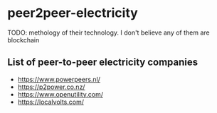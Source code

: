 # peer2peer-electricity

TODO:
methology of their technology. I don't believe any of them are blockchain
## List of peer-to-peer electricity companies
- https://www.powerpeers.nl/
- https://p2power.co.nz/
- https://www.openutility.com/
- https://localvolts.com/

